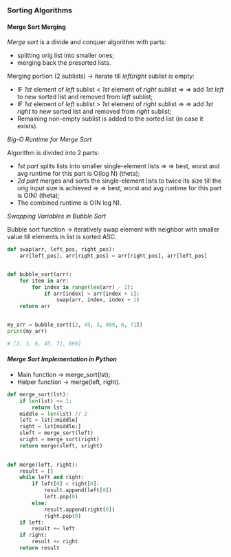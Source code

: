 ### Sorting Algorithms


#### Merge Sort Merging 

_Merge sort_ is a divide and conquer algorithm with parts:
* splitting orig list into smaller ones;
* merging back the presorted lists.

Merging portion (2 sublists) -> iterate till _left_/_right_ sublist is empty:
* IF _1st_ element of _left_ sublist < _1st_ element of _right_ sublist => 
=> add _1st left_ to new sorted list and removed from _left_ sublist;
* IF _1st_ element of _left_ sublist > _1st_ element of _right_ sublist => 
=> add _1st right_ to new sorted list and removed from _right_ sublist;
* Remaining non-empty sublist is added to the sorted list (in case it exists).


_Big-O Runtime for Merge Sort_

Algorithm is divided into 2 parts:
* _1st part_ splits lists into smaller single-element lists =>
=> best, worst and avg runtime for this part is O(log N) (theta);
* _2d part_ merges and sorts the single-element lists to twice its size till the orig input size is achieved =>
=> best, worst and avg runtime for this part is O(N) (theta);
* The combined runtime is O(N log N).


_Swapping Variables in Bubble Sort_

Bubble sort function -> iteratively swap element with neighbor with smaller value till elements in list is sorted ASC.

```python
def swap(arr, left_pos, right_pos):
    arr[left_pos], arr[right_pos] = arr[right_pos], arr[left_pos]


def bubble_sort(arr):
    for item in arr:
        for index in range(len(arr) - 1):
            if arr[index] > arr[index + 1]:
                swap(arr, index, index + 1)
    return arr


my_arr = bubble_sort([2, 45, 3, 899, 6, 71])
print(my_arr)

# [2, 3, 6, 45, 71, 899]
```


#### _Merge Sort Implementation in Python_

* Main function -> merge_sort(lst);
* Helper function -> merge(left, right).

```python
def merge_sort(lst):
    if len(lst) <= 1:
        return lst
    middle = len(lst) // 2
    left = lst[:middle]
    right = lst[middle:]
    sleft = merge_sort(left)
    sright = merge_sort(right)
    return merge(sleft, sright)
    

def merge(left, right):
    result = []
    while left and right:
        if left[0] < right[0]:
            result.append(left[0])
            left.pop(0)
        else:
            result.append(right[0])
            right.pop(0)
    if left:
        result += left
    if right:
        result += right
    return result
```

